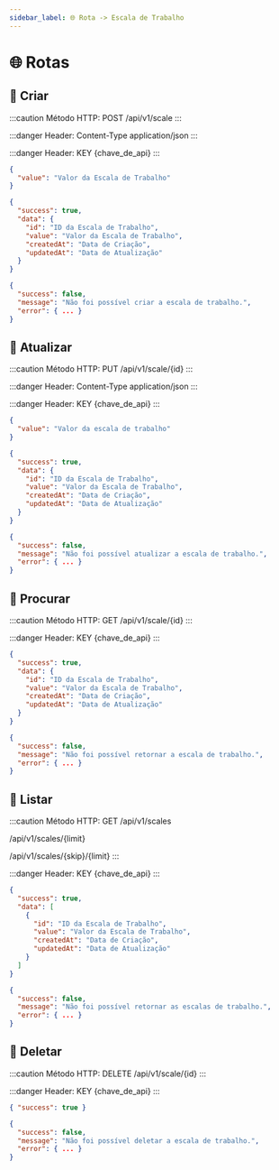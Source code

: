 ```yaml
---
sidebar_label: 🌐 Rota -> Escala de Trabalho
---
```


# 🌐 Rotas

## 📂 Criar

:::caution Método HTTP: POST
/api/v1/scale
:::

:::danger Header: Content-Type
application/json
:::

:::danger Header: KEY
{chave_de_api}
:::

```json title="Corpo da Requisição"
{
  "value": "Valor da Escala de Trabalho"
}
```

```json title="Resposta (Sucesso)"
{
  "success": true,
  "data": {
    "id": "ID da Escala de Trabalho",
    "value": "Valor da Escala de Trabalho",
    "createdAt": "Data de Criação",
    "updatedAt": "Data de Atualização"
  }
}
```

```json title="Resposta (Erro)"
{
  "success": false,
  "message": "Não foi possível criar a escala de trabalho.",
  "error": { ... }
}
```

## 📂 Atualizar

:::caution Método HTTP: PUT
/api/v1/scale/{id}
:::

:::danger Header: Content-Type
application/json
:::

:::danger Header: KEY
{chave_de_api}
:::

```json title="Corpo da Requisição"
{
  "value": "Valor da escala de trabalho"
}
```

```json title="Resposta (Sucesso)"
{
  "success": true,
  "data": {
    "id": "ID da Escala de Trabalho",
    "value": "Valor da Escala de Trabalho",
    "createdAt": "Data de Criação",
    "updatedAt": "Data de Atualização"
  }
}
```

```json title="Resposta (Erro)"
{
  "success": false,
  "message": "Não foi possível atualizar a escala de trabalho.",
  "error": { ... }
}
```

## 📂 Procurar

:::caution Método HTTP: GET
/api/v1/scale/{id}
:::

:::danger Header: KEY
{chave_de_api}
:::

```json title="Resposta (Sucesso)"
{
  "success": true,
  "data": {
    "id": "ID da Escala de Trabalho",
    "value": "Valor da Escala de Trabalho",
    "createdAt": "Data de Criação",
    "updatedAt": "Data de Atualização"
  }
}
```

```json title="Resposta (Erro)"
{
  "success": false,
  "message": "Não foi possível retornar a escala de trabalho.",
  "error": { ... }
}
```

## 📂 Listar

:::caution Método HTTP: GET
/api/v1/scales

/api/v1/scales/{limit}

/api/v1/scales/{skip}/{limit}
:::

:::danger Header: KEY
{chave_de_api}
:::

```json title="Resposta (Sucesso)"
{
  "success": true,
  "data": [
    {
      "id": "ID da Escala de Trabalho",
      "value": "Valor da Escala de Trabalho",
      "createdAt": "Data de Criação",
      "updatedAt": "Data de Atualização"
    }
  ]
}
```

```json title="Resposta (Erro)"
{
  "success": false,
  "message": "Não foi possível retornar as escalas de trabalho.",
  "error": { ... }
}
```

## 📂 Deletar

:::caution Método HTTP: DELETE
/api/v1/scale/{id}
:::

:::danger Header: KEY
{chave_de_api}
:::

```json title="Resposta (Sucesso)"
{ "success": true }
```

```json title="Resposta (Erro)"
{
  "success": false,
  "message": "Não foi possível deletar a escala de trabalho.",
  "error": { ... }
}
```
